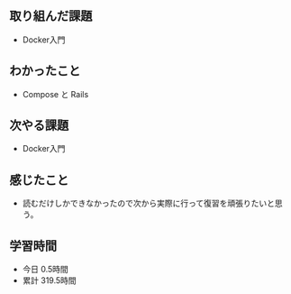 ## 取り組んだ課題
- Docker入門
## わかったこと
- Compose と Rails
## 次やる課題
- Docker入門
## 感じたこと
- 読むだけしかできなかったので次から実際に行って復習を頑張りたいと思う。
## 学習時間
- 今日 0.5時間
- 累計 319.5時間
